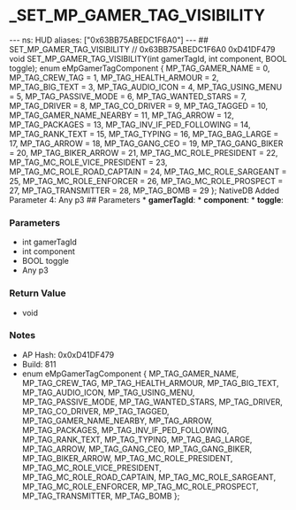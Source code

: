 # _SET_MP_GAMER_TAG_VISIBILITY

--- ns: HUD aliases: ["0x63BB75ABEDC1F6A0"] --- ## SET_MP_GAMER_TAG_VISIBILITY  // 0x63BB75ABEDC1F6A0 0xD41DF479 void SET_MP_GAMER_TAG_VISIBILITY(int gamerTagId, int component, BOOL toggle);  enum eMpGamerTagComponent { MP_TAG_GAMER_NAME = 0, MP_TAG_CREW_TAG = 1, MP_TAG_HEALTH_ARMOUR = 2, MP_TAG_BIG_TEXT = 3, MP_TAG_AUDIO_ICON = 4, MP_TAG_USING_MENU = 5, MP_TAG_PASSIVE_MODE = 6, MP_TAG_WANTED_STARS = 7, MP_TAG_DRIVER = 8, MP_TAG_CO_DRIVER = 9, MP_TAG_TAGGED = 10, MP_TAG_GAMER_NAME_NEARBY = 11, MP_TAG_ARROW = 12, MP_TAG_PACKAGES = 13, MP_TAG_INV_IF_PED_FOLLOWING = 14, MP_TAG_RANK_TEXT = 15, MP_TAG_TYPING = 16, MP_TAG_BAG_LARGE = 17, MP_TAG_ARROW = 18, MP_TAG_GANG_CEO = 19, MP_TAG_GANG_BIKER = 20, MP_TAG_BIKER_ARROW = 21, MP_TAG_MC_ROLE_PRESIDENT = 22, MP_TAG_MC_ROLE_VICE_PRESIDENT = 23, MP_TAG_MC_ROLE_ROAD_CAPTAIN = 24, MP_TAG_MC_ROLE_SARGEANT = 25, MP_TAG_MC_ROLE_ENFORCER = 26, MP_TAG_MC_ROLE_PROSPECT = 27, MP_TAG_TRANSMITTER = 28, MP_TAG_BOMB = 29 };  NativeDB Added Parameter 4: Any p3  ## Parameters * **gamerTagId**: * **component**: * **toggle**:

### Parameters
* int gamerTagId
* int component
* BOOL toggle
* Any p3

### Return Value
* void

### Notes
* AP Hash: 0x0xD41DF479
* Build: 811
* enum eMpGamerTagComponent
{
	MP_TAG_GAMER_NAME,
	MP_TAG_CREW_TAG,
	MP_TAG_HEALTH_ARMOUR,
	MP_TAG_BIG_TEXT,
	MP_TAG_AUDIO_ICON,
	MP_TAG_USING_MENU,
	MP_TAG_PASSIVE_MODE,
	MP_TAG_WANTED_STARS,
	MP_TAG_DRIVER,
	MP_TAG_CO_DRIVER,
	MP_TAG_TAGGED,
	MP_TAG_GAMER_NAME_NEARBY,
	MP_TAG_ARROW,
	MP_TAG_PACKAGES,
	MP_TAG_INV_IF_PED_FOLLOWING,
	MP_TAG_RANK_TEXT,
	MP_TAG_TYPING,
	MP_TAG_BAG_LARGE,
	MP_TAG_ARROW,
	MP_TAG_GANG_CEO,
	MP_TAG_GANG_BIKER,
	MP_TAG_BIKER_ARROW,
	MP_TAG_MC_ROLE_PRESIDENT,
	MP_TAG_MC_ROLE_VICE_PRESIDENT,
	MP_TAG_MC_ROLE_ROAD_CAPTAIN,
	MP_TAG_MC_ROLE_SARGEANT,
	MP_TAG_MC_ROLE_ENFORCER,
	MP_TAG_MC_ROLE_PROSPECT,
	MP_TAG_TRANSMITTER,
	MP_TAG_BOMB
};

